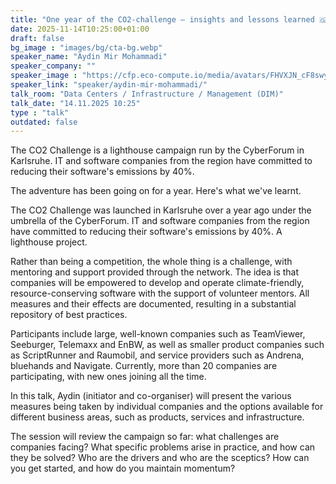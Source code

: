 ```yaml
---
title: "One year of the CO2-challenge – insights and lessons learned 🇬🇧"
date: 2025-11-14T10:25:00+01:00
draft: false
bg_image : "images/bg/cta-bg.webp"
speaker_name: "Aydin Mir Mohammadi"
speaker_company: ""
speaker_image : "https://cfp.eco-compute.io/media/avatars/FHVXJN_cF8swyT.JPG"
speaker_link: "speaker/aydin-mir-mohammadi/"
talk_room: "Data Centers / Infrastructure / Management (DIM)"
talk_date: "14.11.2025 10:25"
type : "talk"
outdated: false
---
```


The CO2 Challenge is a lighthouse campaign run by the CyberForum in Karlsruhe. IT and software companies from the region have committed to reducing their software's emissions by 40%. 

The adventure has been going on for a year. Here's what we've learnt.

The CO2 Challenge was launched in Karlsruhe over a year ago under the umbrella of the CyberForum. IT and software companies from the region have committed to reducing their software's emissions by 40%. A lighthouse project.

Rather than being a competition, the whole thing is a challenge, with mentoring and support provided through the network. The idea is that companies will be empowered to develop and operate climate-friendly, resource-conserving software with the support of volunteer mentors. All measures and their effects are documented, resulting in a substantial repository of best practices.

Participants include large, well-known companies such as TeamViewer, Seeburger, Telemaxx and EnBW, as well as smaller product companies such as ScriptRunner and Raumobil, and service providers such as Andrena, bluehands and Navigate. Currently, more than 20 companies are participating, with new ones joining all the time.

In this talk, Aydin (initiator and co-organiser) will present the various measures being taken by individual companies and the options available for different business areas, such as products, services and infrastructure.

The session will review the campaign so far: what challenges are companies facing? What specific problems arise in practice, and how can they be solved? Who are the drivers and who are the sceptics? How can you get started, and how do you maintain momentum?
